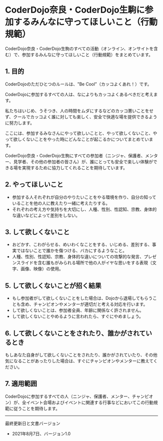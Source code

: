 # CoderDojo奈良・CoderDojo生駒に参加するみんなに守ってほしいこと（行動規範）
CoderDojo奈良・CoderDojo生駒のすべての活動（オンライン、オンサイトを含む）で、参加するみんなに守ってほしいこと（行動規範）をまとめています。

## 1. 目的
CoderDojoのただひとつのルールは、"Be Cool”（カッコよくあれ！）です。

CoderDojoに参加するすべての人は、なによりもカッコよくあるべきだと考えます。

私たちはいじめ、うそつき、人の時間をムダにするなどのカッコ悪いことをせず、クールでカッコよく誰に対しても楽しく、安全で快適な場を提供できるように努力します。

ここには、参加するみなさんにやって欲しいことと、やって欲しくないこと、やって欲しくないことをやった時にどんなことが起こるかについてまとめています。

CoderDojo奈良・CoderDojo生駒にすべての参加者（ニンジャ、保護者、メンター、見学者、その他の参加者の皆さん）が、誰にとっても安全で楽しい体験ができる場を実現するために協力してくれることを期待しています。

## 2. やってほしいこと
- 参加する人それぞれが自分のやりたいことをやる環境を作り、自分の知っていることを他の人に教えたり一緒に考えたりする。
- それぞれの考え方や気持ちを大切にし、人種、性別、性認知、宗教、身体的な違いなどによって差別をしない。

## 3. して欲しくないこと
- おどかす、こわがらせる、めいわくなことをする、いじめる、差別する、事実ではないことで誰かを傷つける、バカにするようなこと。
- 人種、性別、性認知、宗教、身体的な違いについての攻撃的な発言、プレゼンスライドを含む誰もがみられる場所で他の人がイヤな思いをする表現（文字、画像、映像）の使用。

## 5. して欲しくないことが招く結果
- もし参加者がして欲しくないことをした場合は、Dojoから退場してもらうことも含め、チャンピオンやメンターが適切だと考える対応を行います。
- して欲しくないことは、参加者全員、年齢に関係なく許されません。
- して欲しくないことやめるように言われたら、すぐにやめましょう。

## 6. して欲しくないことをされたり、誰かがされているとき
もしあなた自身がして欲しくないことをされたり、誰かがされていたり、その他気になることがあったりした場合は、すぐにチャンピオンやメンターに教えてください。

## 7. 適用範囲
CoderDojoに参加するすべての人（ニンジャ、保護者、メンター、チャンピオン）が、全イベント会場およびイベントに関連する行事などにおいてこの行動規範に従うことを期待します。

---
最終更新日と文書バージョン
- 2021年8月7日、バージョン1.0
